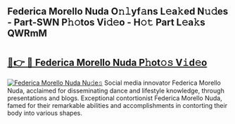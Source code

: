 ## Federica Morello Nuda O𝚗𝚕yf𝚊ns L𝚎a𝚔ed N𝚞𝚍es - Part-SWN P𝚑𝚘tos Vi𝚍𝚎o - H𝚘𝚝 Part L𝚎a𝚔s QWRmM

# <h2><a href="http://kf42axs.oniu.top/?m=Federica+Morello+Nuda">🔗👉 🔴 Federica Morello Nuda P𝚑ot𝚘𝚜 V𝚒d𝚎o</a></h2>

[![Federica Morello Nuda Nu𝚍e𝚜](https://i.imgur.com/0qMVB7G.gif)](http://kf42axs.oniu.top/?m=Federica+Morello+Nuda)
Social media innovator Federica Morello Nuda, acclaimed for disseminating dance and lifestyle knowledge, through presentations and blogs. Exceptional contortionist Federica Morello Nuda, famed for their remarkable abilities and accomplishments in contorting their body into various shapes.  
